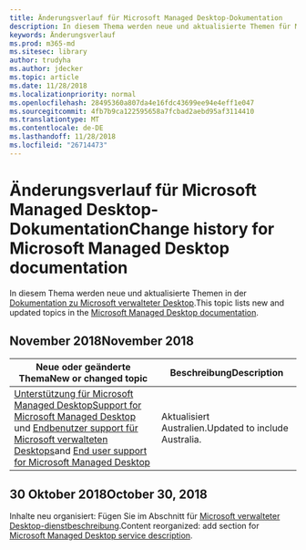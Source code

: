 ```yaml
---
title: Änderungsverlauf für Microsoft Managed Desktop-Dokumentation
description: In diesem Thema werden neue und aktualisierte Themen für Microsoft verwalteter Desktop.
keywords: Änderungsverlauf
ms.prod: m365-md
ms.sitesec: library
author: trudyha
ms.author: jdecker
ms.topic: article
ms.date: 11/28/2018
ms.localizationpriority: normal
ms.openlocfilehash: 28495360a807da4e16fdc43699ee94e4eff1e047
ms.sourcegitcommit: 4fb7b9ca122595658a7fcbad2aebd95af3114410
ms.translationtype: MT
ms.contentlocale: de-DE
ms.lasthandoff: 11/28/2018
ms.locfileid: "26714473"
---
```

# <a name="change-history-for-microsoft-managed-desktop-documentation"></a><span data-ttu-id="66996-104">Änderungsverlauf für Microsoft Managed Desktop-Dokumentation</span><span class="sxs-lookup"><span data-stu-id="66996-104">Change history for Microsoft Managed Desktop documentation</span></span>

<span data-ttu-id="66996-105">In diesem Thema werden neue und aktualisierte Themen in der [Dokumentation zu Microsoft verwalteter Desktop](index.yml).</span><span class="sxs-lookup"><span data-stu-id="66996-105">This topic lists new and updated topics in the [Microsoft Managed Desktop documentation](index.yml).</span></span>

## <a name="november-2018"></a><span data-ttu-id="66996-106">November 2018</span><span class="sxs-lookup"><span data-stu-id="66996-106">November 2018</span></span>

<span data-ttu-id="66996-107">Neue oder geänderte Thema</span><span class="sxs-lookup"><span data-stu-id="66996-107">New or changed topic</span></span> | <span data-ttu-id="66996-108">Beschreibung</span><span class="sxs-lookup"><span data-stu-id="66996-108">Description</span></span>
--- | ---
[<span data-ttu-id="66996-109">Unterstützung für Microsoft Managed Desktop</span><span class="sxs-lookup"><span data-stu-id="66996-109">Support for Microsoft Managed Desktop</span></span>](service-description/support.md)<br /><span data-ttu-id="66996-110">und [Endbenutzer support für Microsoft verwalteten Desktops](working-with-managed-desktop/end-user-support.md)</span><span class="sxs-lookup"><span data-stu-id="66996-110">and [End user support for Microsoft Managed Desktop](working-with-managed-desktop/end-user-support.md)</span></span> | <span data-ttu-id="66996-111">Aktualisiert Australien.</span><span class="sxs-lookup"><span data-stu-id="66996-111">Updated to include Australia.</span></span>

## <a name="october-30-2018"></a><span data-ttu-id="66996-112">30 Oktober 2018</span><span class="sxs-lookup"><span data-stu-id="66996-112">October 30, 2018</span></span>
<span data-ttu-id="66996-113">Inhalte neu organisiert: Fügen Sie im Abschnitt für [Microsoft verwalteter Desktop-dienstbeschreibung](service-description/index.md).</span><span class="sxs-lookup"><span data-stu-id="66996-113">Content reorganized: add section for [Microsoft Managed Desktop service description](service-description/index.md).</span></span> 

